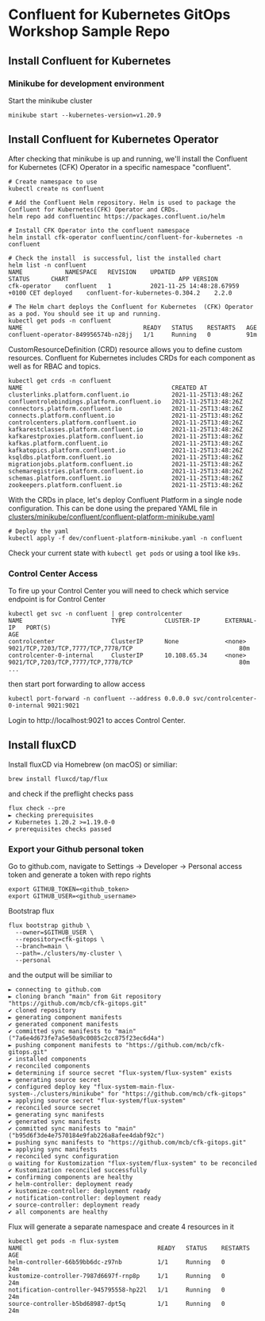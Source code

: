 # Confluent for Kubernetes GitOps Workshop Sample Repo

## Install Confluent for Kubernetes

### Minikube for development environment

Start the minikube cluster

```
minikube start --kubernetes-version=v1.20.9
```

## Install Confluent for Kubernetes Operator

After checking that minikube is up and running, we'll install the Confluent for Kubernetes (CFK) Operator in a specific namespace "confluent".

```
# Create namespace to use
kubectl create ns confluent

# Add the Confluent Helm repository. Helm is used to package the Confluent for Kubernetes(CFK) Operator and CRDs.
helm repo add confluentinc https://packages.confluent.io/helm

# Install CFK Operator into the confluent namespace
helm install cfk-operator confluentinc/confluent-for-kubernetes -n confluent

# Check the install  is successful, list the installed chart
helm list -n confluent
NAME        	NAMESPACE	REVISION	UPDATED                            	STATUS  	CHART                           	APP VERSION
cfk-operator	confluent	1       	2021-11-25 14:48:28.67959 +0100 CET	deployed	confluent-for-kubernetes-0.304.2	2.2.0

# The Helm chart deploys the Confluent for Kubernetes  (CFK) Operator as a pod. You should see it up and running.
kubectl get pods -n confluent
NAME                                  READY   STATUS    RESTARTS   AGE
confluent-operator-849956574b-n28jj   1/1     Running   0          91m
```


CustomResourceDefinition (CRD) resource allows you to define custom resources. Confluent for Kubernetes includes CRDs for each component as well as for RBAC and topics.

```
kubectl get crds -n confluent
NAME                                          CREATED AT
clusterlinks.platform.confluent.io            2021-11-25T13:48:26Z
confluentrolebindings.platform.confluent.io   2021-11-25T13:48:26Z
connectors.platform.confluent.io              2021-11-25T13:48:26Z
connects.platform.confluent.io                2021-11-25T13:48:26Z
controlcenters.platform.confluent.io          2021-11-25T13:48:26Z
kafkarestclasses.platform.confluent.io        2021-11-25T13:48:26Z
kafkarestproxies.platform.confluent.io        2021-11-25T13:48:26Z
kafkas.platform.confluent.io                  2021-11-25T13:48:26Z
kafkatopics.platform.confluent.io             2021-11-25T13:48:26Z
ksqldbs.platform.confluent.io                 2021-11-25T13:48:26Z
migrationjobs.platform.confluent.io           2021-11-25T13:48:26Z
schemaregistries.platform.confluent.io        2021-11-25T13:48:26Z
schemas.platform.confluent.io                 2021-11-25T13:48:26Z
zookeepers.platform.confluent.io              2021-11-25T13:48:26Z
```

With the CRDs in place, let's deploy Confluent Platform in a single node configuration. This can be done using the prepared YAML file in [clusters/minikube/confluent/confluent-platform-minikube.yaml](clusters/minikube/confluent/confluent-platform-minikube.yaml)

```
# Deploy the yaml
kubectl apply -f dev/confluent-platform-minikube.yaml -n confluent
```

Check your current state with `kubectl get pods` or using a tool like `k9s`.

### Control Center Access

To fire up your Control Center you will need to check which service endpoint is for Control Center

```
kubectl get svc -n confluent | grep controlcenter
NAME                         TYPE           CLUSTER-IP       EXTERNAL-IP   PORT(S)                                                          AGE
controlcenter                ClusterIP      None             <none>        9021/TCP,7203/TCP,7777/TCP,7778/TCP                              80m
controlcenter-0-internal     ClusterIP      10.108.65.34     <none>        9021/TCP,7203/TCP,7777/TCP,7778/TCP                              80m
...
```

then start port forwarding to allow access

```
kubectl port-forward -n confluent --address 0.0.0.0 svc/controlcenter-0-internal 9021:9021
```

Login to http://localhost:9021 to acces Control Center.


## Install fluxCD

Install fluxCD via Homebrew (on macOS) or similiar:

```
brew install fluxcd/tap/flux
```

and check if the preflight checks pass

```
flux check --pre
► checking prerequisites
✔ Kubernetes 1.20.2 >=1.19.0-0
✔ prerequisites checks passed
```

### Export your Github personal token

Go to github.com, navigate to Settings -> Developer -> Personal access token and generate a token with repo rights

```
export GITHUB_TOKEN=<github_token>
export GITHUB_USER=<github_username>
```

Bootstrap flux
```
flux bootstrap github \
  --owner=$GITHUB_USER \
  --repository=cfk-gitops \
  --branch=main \
  --path=./clusters/my-cluster \
  --personal
  ```
  
  and the output will be similiar to 
  ```
  ► connecting to github.com
► cloning branch "main" from Git repository "https://github.com/mcb/cfk-gitops.git"
✔ cloned repository
► generating component manifests
✔ generated component manifests
✔ committed sync manifests to "main" ("7a6e4d673fe7a5e50a9c0085c2cc875f23ec6d4a")
► pushing component manifests to "https://github.com/mcb/cfk-gitops.git"
✔ installed components
✔ reconciled components
► determining if source secret "flux-system/flux-system" exists
► generating source secret
✔ configured deploy key "flux-system-main-flux-system-./clusters/minikube" for "https://github.com/mcb/cfk-gitops"
► applying source secret "flux-system/flux-system"
✔ reconciled source secret
► generating sync manifests
✔ generated sync manifests
✔ committed sync manifests to "main" ("b95d6f3de4e7570184e9fab226a8afee4dabf92c")
► pushing sync manifests to "https://github.com/mcb/cfk-gitops.git"
► applying sync manifests
✔ reconciled sync configuration
◎ waiting for Kustomization "flux-system/flux-system" to be reconciled
✔ Kustomization reconciled successfully
► confirming components are healthy
✔ helm-controller: deployment ready
✔ kustomize-controller: deployment ready
✔ notification-controller: deployment ready
✔ source-controller: deployment ready
✔ all components are healthy
```
  
Flux will generate a separate namespace and create 4 resources in it

```
kubectl get pods -n flux-system
NAME                                      READY   STATUS    RESTARTS   AGE
helm-controller-66b59bb6dc-z97nb          1/1     Running   0          24m
kustomize-controller-7987d6697f-rnp8p     1/1     Running   0          24m
notification-controller-945795558-hp22l   1/1     Running   0          24m
source-controller-b5bd68987-dpt5q         1/1     Running   0          24m
```
